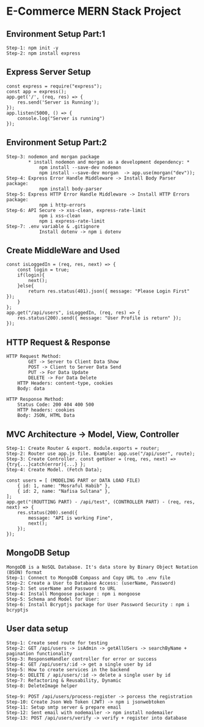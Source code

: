 # E-Commerce MERN Stack Project

## Environment Setup Part:1

    Step-1: npm init -y
    Step-2: npm install express

## Express Server Setup

    const express = require("express");
    const app = express();
    app.get('/', (req, res) => {
        res.send('Server is Running');
    });
    app.listen(5000, () => {
        console.log("Server is running")
    });

## Environment Setup Part:2

    Step-3: nodemon and morgan package
            * install nodemon and morgan as a development dependency: *
                npm install --save-dev nodemon
                npm install --save-dev morgan  -> app.use(morgan("dev"));
    Step-4: Express Error Handle Middleware -> Install Body Parser package:
                npm install body-parser
    Step-5: Express HTTP Error Handle Middleware -> Install HTTP Errors package:
                npm i http-errors
    Step-6: API Secure -> xss-clean, express-rate-limit
                npm i xss-clean
                npm i express-rate-limit
    Step-7: .env variable & .gitignore
                Install dotenv -> npm i dotenv

## Create MiddleWare and Used

    const isLoggedIn = (req, res, next) => {
        const login = true;
        if(login){
            next();
        }else{
            return res.status(401).json({ message: "Please Login First" });
        }
    };
    app.get("/api/users", isLoggedIn, (req, res) => {
        res.status(200).send({ message: "User Profile is return" });
    });

## HTTP Request & Response

    HTTP Request Method:
            GET -> Server to Client Data Show
            POST -> Client to Server Data Send
            PUT -> For Data Update
            DELETE -> For Data Delete
        HTTP Headers: content-type, cookies
        Body: data

    HTTP Response Method:
        Status Code: 200 404 400 500
        HTTP headers: cookies
        Body: JSON, HTML Data

## MVC Architecture -> Model, View, Controller

    Step-1: Create Router & export. module.exports = router;
    Step-2: Router use app.js file. Example: app.use("/api/user", route);
    Step-3: Create Controller. const getUser = (req, res, next) => {try{...}catch(error){...} };
    Step-4: Create Model. (Fetch Data);

    const users = [ (MODELING PART or DATA LOAD FILE)
        { id: 1, name: "Mosraful Habib" },
        { id: 2, name: "Nafisa Sultana" },
    ];
    app.get("(ROUTTING PART) - /api/test", (CONTROLLER PART) - (req, res, next) => {
        res.status(200).send({
            message: "API is working Fine",
            next();
        });
    });

## MongoDB Setup

    MongoDB is a NoSQL Database. It's data store by Binary Object Notation (BSON) format
    Step-1: Connect to MongoDB Compass and Copy URL to .env file
    Step-2: Create a User to Database Access: (userName, Password)
    Step-3: Set userName and Password to URL
    Step-4: Install Mongoose package : npm i mongoose
    Step-5: Schema and Model for User:
    Step-6: Install Bcryptjs package for User Password Security : npm i bcryptjs

## User data setup

    Step-1: Create seed route for testing
    Step-2: GET /api/users -> isAdmin -> getAllUSers -> searchByName + pagination functionality
    Step-3: ResponseHandler controller for error or success
    Step-4: GET /api/users/:id -> get a single user by id
    Step-5: How to create services in the backend
    Step-6: DELETE / api/users/:id -> delete a single user by id
    Step-7: Refactoring & Reusability, Dynamic
    Step-8: DeleteImage helper

    Step-9: POST /api/users/process-register -> porcess the registration
    Step-10: Create Json Web Token (JWT) -> npm i jsonwebtoken
    Step-11: Setup smtp server & prepare email
    Step-12: Sent email with nodemailer -> npm install nodemailer
    Step-13: POST /api/users/verify -> verify + register into database
